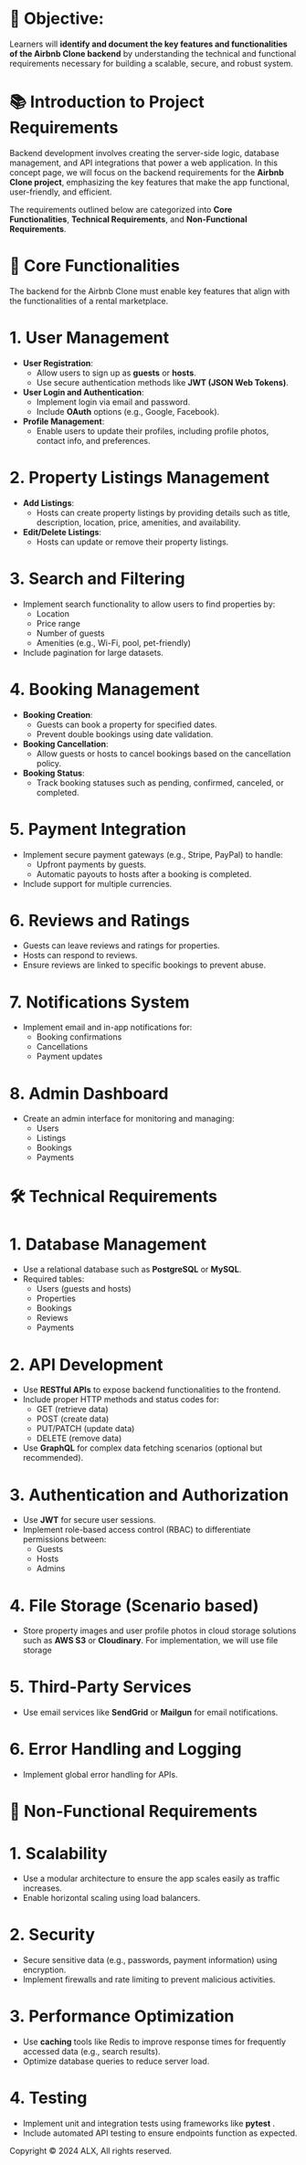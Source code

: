 # **🎯 Objective:**

Learners will **identify and document the key features and functionalities of the Airbnb Clone backend** by understanding the technical and functional requirements necessary for building a scalable, secure, and robust system.

# **📚 Introduction to Project Requirements**

Backend development involves creating the server-side logic, database management, and API integrations that power a web application. In this concept page, we will focus on the backend requirements for the **Airbnb Clone project**, emphasizing the key features that make the app functional, user-friendly, and efficient.

The requirements outlined below are categorized into **Core Functionalities**, **Technical Requirements**, and **Non-Functional Requirements**.

# **🔑 Core Functionalities**

The backend for the Airbnb Clone must enable key features that align with the functionalities of a rental marketplace.

# **1. User Management**

- **User Registration**:
    - Allow users to sign up as **guests** or **hosts**.
    - Use secure authentication methods like **JWT (JSON Web Tokens)**.
- **User Login and Authentication**:
    - Implement login via email and password.
    - Include **OAuth** options (e.g., Google, Facebook).
- **Profile Management**:
    - Enable users to update their profiles, including profile photos, contact info, and preferences.

# **2. Property Listings Management**

- **Add Listings**:
    - Hosts can create property listings by providing details such as title, description, location, price, amenities, and availability.
- **Edit/Delete Listings**:
    - Hosts can update or remove their property listings.

# **3. Search and Filtering**

- Implement search functionality to allow users to find properties by:
    - Location
    - Price range
    - Number of guests
    - Amenities (e.g., Wi-Fi, pool, pet-friendly)
- Include pagination for large datasets.

# **4. Booking Management**

- **Booking Creation**:
    - Guests can book a property for specified dates.
    - Prevent double bookings using date validation.
- **Booking Cancellation**:
    - Allow guests or hosts to cancel bookings based on the cancellation policy.
- **Booking Status**:
    - Track booking statuses such as pending, confirmed, canceled, or completed.

# **5. Payment Integration**

- Implement secure payment gateways (e.g., Stripe, PayPal) to handle:
    - Upfront payments by guests.
    - Automatic payouts to hosts after a booking is completed.
- Include support for multiple currencies.

# **6. Reviews and Ratings**

- Guests can leave reviews and ratings for properties.
- Hosts can respond to reviews.
- Ensure reviews are linked to specific bookings to prevent abuse.

# **7. Notifications System**

- Implement email and in-app notifications for:
    - Booking confirmations
    - Cancellations
    - Payment updates

# **8. Admin Dashboard**

- Create an admin interface for monitoring and managing:
    - Users
    - Listings
    - Bookings
    - Payments

# **🛠️ Technical Requirements**

# **1. Database Management**

- Use a relational database such as **PostgreSQL** or **MySQL**.
- Required tables:
    - Users (guests and hosts)
    - Properties
    - Bookings
    - Reviews
    - Payments

# **2. API Development**

- Use **RESTful APIs** to expose backend functionalities to the frontend.
- Include proper HTTP methods and status codes for:
    - GET (retrieve data)
    - POST (create data)
    - PUT/PATCH (update data)
    - DELETE (remove data)
- Use **GraphQL** for complex data fetching scenarios (optional but recommended).

# **3. Authentication and Authorization**

- Use **JWT** for secure user sessions.
- Implement role-based access control (RBAC) to differentiate permissions between:
    - Guests
    - Hosts
    - Admins

# **4. File Storage (Scenario based)**

- Store property images and user profile photos in cloud storage solutions such as **AWS S3** or **Cloudinary**. For implementation, we will use file storage

# **5. Third-Party Services**

- Use email services like **SendGrid** or **Mailgun** for email notifications.

# **6. Error Handling and Logging**

- Implement global error handling for APIs.

# **🚀 Non-Functional Requirements**

# **1. Scalability**

- Use a modular architecture to ensure the app scales easily as traffic increases.
- Enable horizontal scaling using load balancers.

# **2. Security**

- Secure sensitive data (e.g., passwords, payment information) using encryption.
- Implement firewalls and rate limiting to prevent malicious activities.

# **3. Performance Optimization**

- Use **caching** tools like Redis to improve response times for frequently accessed data (e.g., search results).
- Optimize database queries to reduce server load.

# **4. Testing**

- Implement unit and integration tests using frameworks like **pytest** .
- Include automated API testing to ensure endpoints function as expected.

Copyright © 2024 ALX, All rights reserved.